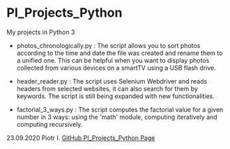# PI_Projects_Python

My projects in Python 3

* photos_chronologically.py :
The script allows you to sort photos according to the time and date the file was created and rename them to a unified one.
This can be helpful when you want to display photos collected from various devices on a smartTV using a USB flash drive.

* header_reader.py :
The script uses Selenium Webdriver and reads headers from selected websites, it can also search for them by keywords. 
The script is still being expanded with new functionalities.

* factorial_3_ways.py :
The script computes the factorial value for a given number in 3 ways: using the 'math' module, computing iteratively and computing recursively.

23.09.2020
Piotr I.
[GitHub PI_Projects_Python Page](https://piotr-iwanicki.github.io/PI_Projects_Python/)
